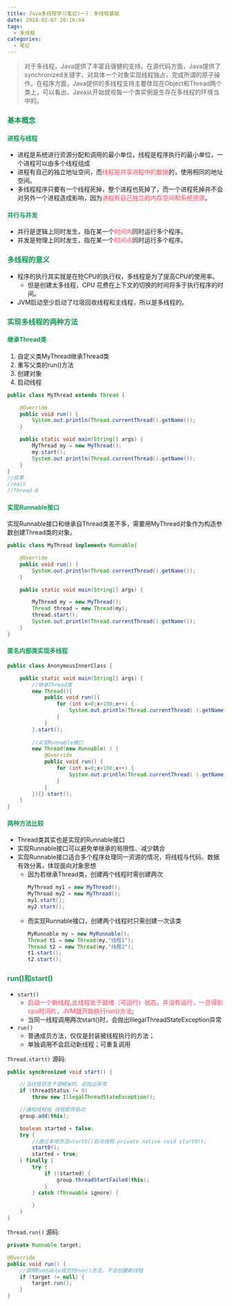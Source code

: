 ```yaml
---
title: Java多线程学习笔记(一)：多线程基础
date: 2018-02-07 20:16:04
tags: 
  - 多线程
categories:
  - 笔记
---
```


> 对于多线程，Java提供了丰富且强健的支持。在源代码方面，Java提供了synchronized关键字，对具体一个对象实现线程独占，完成所谓的原子操作。在程序方面，Java提供的多线程支持主要体现在Object和Thread两个类上，可以看出，Java从开始就视每一个类实例是生存在多线程的环境当中的。

<!-- more -->

### <font color = "#159957">基本概念</font>

#### <font color = "#159957">进程与线程</font>

* 进程是系统进行资源分配和调用的最小单位，线程是程序执行的最小单位，一个进程可以由多个线程组成
* 进程有自己的独立地址空间，而<font color = "#FE4365">线程是共享进程中的数据</font>的，使用相同的地址空间。
* 多线程程序只要有一个线程死掉，整个进程也死掉了，而一个进程死掉并不会对另外一个进程造成影响，因为<font color = "#FE4365">进程有自己独立的内存空间和系统资源</font>。

#### <font color = "#159957">并行与并发</font>

* 并行是逻辑上同时发生，指在某一个<font color = "#FE4365">时间内</font>同时运行多个程序。
* 并发是物理上同时发生，指在某一个<font color = "#FE4365">时间点</font>同时运行多个程序。

### <font color = "#159957">多线程的意义</font>

* 程序的执行其实就是在抢CPU的执行权，多线程是为了提高CPU的使用率。
    * 但是创建太多线程，CPU 花费在上下文的切换的时间将多于执行程序的时间。
* JVM启动至少启动了垃圾回收线程和主线程，所以是多线程的。

### <font color = "#159957">实现多线程的两种方法</font>

#### <font color = "#159957">继承Thread类</font>

1. 自定义类MyThread继承Thread类
2. 重写父类的run()方法
3. 创建对象
4. 启动线程 

```Java
public class MyThread extends Thread {

    @Override
    public void run() {
        System.out.println(Thread.currentThread().getName());
    }

    public static void main(String[] args) {
        MyThread my = new MyThread();
        my.start();
        System.out.println(Thread.currentThread().getName());
    }
}
//结果
//main
//Thread-0
```

#### <font color = "#159957">实现Runnable接口</font>

实现Runnable接口和继承自Thread类差不多，需要用MyThread对象作为构造参数创建Thread类的对象。

```Java
public class MyThread implements Runnable{

    @Override
    public void run() {
        System.out.println(Thread.currentThread().getName());
    }

    public static void main(String[] args) {

        MyThread my = new MyThread();
        Thread thread = new Thread(my);
        thread.start();
        System.out.println(Thread.currentThread().getName());
    }
}
```

#### <font color = "#159957">匿名内部类实现多线程</font>

```Java
public class AnonymousInnerClass {

    public static void main(String[] args) {
        //继承Thread类
        new Thread(){
            public void run(){
                for (int x=0;x<100;x++) {
                    System.out.println(Thread.currentThread( ).getName( ) + ":" + x);
                }
            }
        }.start();
        
        //实现Runnable接口
        new Thread(new Runnable( ) {
            @Override
            public void run() {
                for (int x=0;x<100;x++) {
                    System.out.println(Thread.currentThread( ).getName( ) + ":" + x);
                }
            }
        }){}.start();
    }
}
```

#### <font color = "#159957">两种方法比较</font>

* Thread类其实也是实现的Runnable接口
* 实现Runnable接口可以避免单继承的局限性、减少耦合
* 实现Runnable接口适合多个程序处理同一资源的情况，将线程与代码、数据有效分离，体现面向对象思想
    * 因为若继承Thread类，创建两个线程时需创建两次
        ```Java
        MyThread my1 = new MyThread();
        MyThread my2 = new MyThread();
        my1.start();
        my2.start();
        ```
    * 而实现Runnable接口，创建两个线程时只需创建一次该类
        ```Java
        MyRunnable my = new MyRunnable();
        Thread t1 = new Thread(my,"线程1");
        Thread t2 = new Thread(my,"线程2");
        t1.start();
        t2.start();
        ```


### <font color = "#159957">run()和start()</font>

* ``start()`` 
    * <font color = "#FE4365">启动一个新线程,此线程处于就绪（可运行）状态，并没有运行，一旦得到cpu时间片，JVM就开始执行run()方法</font>;
    * 当同一线程调用两次start()时，会抛出IllegalThreadStateException异常
* ``run()`` 
    * 普通成员方法，仅仅是封装被线程执行的方法；
    * 单独调用不会启动新线程；可重复调用

``Thread.start()`` 源码:
```Java
public synchronized void start() {

    //当线程状态不是NEW时，会抛出异常
    if (threadStatus != 0)
        throw new IllegalThreadStateException();

    //通知线程组 线程即将启动
    group.add(this);

    boolean started = false;
    try {
        //通过本地方法start0()启动线程:private native void start0();
        start0();
        started = true;
    } finally {
        try {
            if (!started) {
                group.threadStartFailed(this);
            }
        } catch (Throwable ignore) {

        }
    }
}
```
``Thread.run()`` 源码:
```Java
private Runnable target;

@Override
public void run() {
    //调用Runnable成员的run()方法，不会创建新线程
    if (target != null) {
        target.run();
    }
}
```


